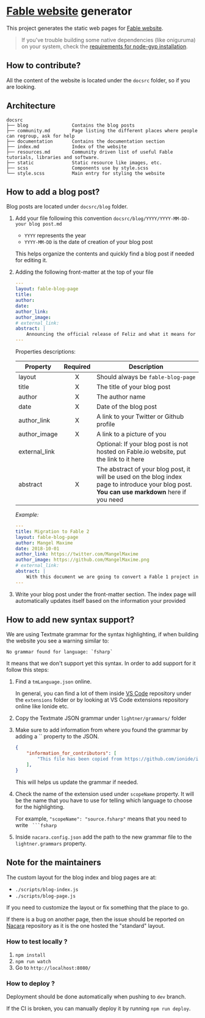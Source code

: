 # [Fable website](http://fable.io) generator

This project generates the static web pages for [Fable website](http://fable.io).

> If you've trouble building some native dependencies (like oniguruma) on your system, check the [requirements for node-gyp installation](https://github.com/nodejs/node-gyp#installation).

## How to contribute?

All the content of the website is located under the `docsrc` folder, so if you are looking.

## Architecture

```
docsrc
├── blog                Contains the blog posts
├── community.md        Page listing the different places where people can regroup, ask for help
├── documentation       Contains the documentation section
├── index.md            Index of the website
├── resources.md        Community driven list of useful Fable tutorials, libraries and software.
├── static              Static resource like images, etc.
├── scss                Components use by style.scss
└── style.scss          Main entry for styling the website
```

## How to add a blog post?

Blog posts are located under `docsrc/blog` folder.

1. Add your file following this convention `docsrc/blog/YYYY/YYYY-MM-DD-your blog post.md`

    - `YYYY` represents the year
    - `YYYY-MM-DD` is the date of creation of your blog post

    This helps organize the contents and quickly find a blog post if needed for editing it.

2. Adding the following front-matter at the top of your file

    ```yaml
    ---
    layout: fable-blog-page
    title:
    author:
    date:
    author_link:
    author_image:
    # external_link:
    abstract: |
        Announcing the official release of Feliz and what it means for the Fable community.
    ---
    ```

    Properties descriptions:

    | Property | Required | Description |
    |---|:---:|---|
    | layout | X | Should always be `fable-blog-page` |
    | title | X | The title of your blog post |
    | author | X | The author name |
    | date | X | Date of the blog post |
    | author_link | X | A link to your Twitter or Github profile |
    | author_image | X | A link to a picture of you |
    | external_link | | Optional: If your blog post is not hosted on Fable.io website, put the link to it here |
    | abstract | X | The abstract of your blog post, it will be used on the blog index page to introduce your blog post. **You can use markdown** here if you need |

    *Example:*

    ```yaml
    ---
    title: Migration to Fable 2
    layout: fable-blog-page
    author: Mangel Maxime
    date: 2018-10-01
    author_link: https://twitter.com/MangelMaxime
    author_image: https://github.com/MangelMaxime.png
    # external_link:
    abstract: |
        With this document we are going to convert a Fable 1 project into a Fable 2 project. This guide has been written by converting Fulma.Minimal template from Fable 1 to Fable 2.
    ---
    ```

3. Write your blog post under the front-matter section. The index page will automatically updates itself based on the information your provided

## How to add new syntax support?

We are using Textmate grammar for the syntax highlighting, if when building the website you see a warning similar to:

```
No grammar found for language: `fsharp`
```

It means that we don't support yet this syntax. In order to add support for it follow this steps:

1. Find a `tmLanguage.json` online.

    In general, you can find a lot of them inside [VS Code](https://github.com/microsoft/vscode) repository under the `extensions` folder or by looking at VS Code extensions repository online like Ionide etc.

2. Copy the Textmate JSON grammar under `lightner/grammars/` folder
3. Make sure to add information from where you found the grammar by adding a `` property to the JSON.

    ```json
    {
        "information_for_contributors": [
		    "This file has been copied from https://github.com/ionide/ionide-fsgrammar/blob/master/grammar/fsharp.json"
	    ],
    }
    ```

    This will helps us update the grammar if needed.

4. Check the name of the extension used under `scopeName` property. It will be the name that you have to use for telling which language to choose for the highlighting.

    For example, `"scopeName": "source.fsharp"` means that you need to write ` ```fsharp`

5. Inside `nacara.config.json` add the path to the new grammar file to the `lightner.grammars` property.

## Note for the maintainers

The custom layout for the blog index and blog pages are at:

- `./scripts/blog-index.js`
- `./scripts/blog-page.js`

If you need to customize the layout or fix something that the place to go.

If there is a bug on another page, then the issue should be reported on [Nacara](https://github.com/MangelMaxime/Nacara) repository as it is the one hosted the "standard" layout.

### How to test locally ?

1. `npm install`
2. `npm run watch`
3. Go to `http://localhost:8080/`

### How to deploy ?

Deployment should be done automatically when pushing to `dev` branch.

If the CI is broken, you can manually deploy it by running `npm run deploy`.
